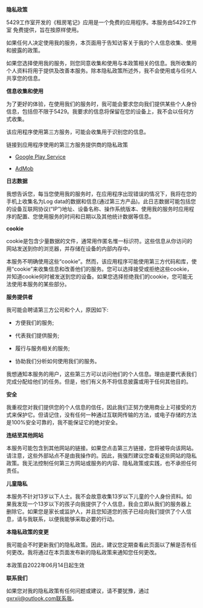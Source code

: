 ﻿**隐私政策**

5429工作室开发的《租房笔记》应用是一个免费的应用程序。本服务由5429工作室 免费提供，旨在按原样使用。

如果任何人决定使用我的服务，本页面用于告知访客关于我的个人信息收集、使用和披露的政策。

如果您选择使用我的服务，则您同意收集和使用与本政策相关的信息。我所收集的个人资料将用于提供及改善本服务。除本隐私政策所述外，我不会使用或与任何人共享您的信息。

**信息收集和使用**

为了更好的体验，在使用我们的服务时，我可能会要求您向我们提供某些个人身份信息，包括但不限于5429。我要求的信息将保留在您的设备上，我不会以任何方式收集。

该应用程序使用第三方服务，可能会收集用于识别您的信息。

链接到应用程序使用的第三方服务提供商的隐私政策

* [Google Play Service](https://www.google.com/policies/privacy/)

* [AdMob](https://support.google.com/admob/answer/6128543?hl=en)

**日志数据**

我想告诉您，每当您使用我的服务时，在应用程序出现错误的情况下，我将在您的手机上收集名为Log data的数据和信息(通过第三方产品)。此日志数据可能包括您的设备互联网协议(“IP”)地址、设备名称、操作系统版本、使用我的服务时应用程序的配置、您使用服务的时间和日期以及其他统计数据等信息。

**cookie**

cookie是包含少量数据的文件，通常用作匿名惟一标识符。这些信息从你访问的网站发送到你的浏览器，并存储在设备的内部内存中。

本服务不明确使用这些“cookie”。然而，该应用程序可能使用第三方代码和库，使用“cookie”来收集信息和改善他们的服务。您可以选择接受或拒绝这些cookie，并知道cookie何时被发送到您的设备。如果您选择拒绝我们的cookie，您可能无法使用本服务的某些部分。

**服务提供者**

我可能会聘请第三方公司和个人，原因如下:

- 方便我们的服务;

- 代表我们提供服务;

- 履行与服务相关的服务;

- 协助我们分析如何使用我们的服务。

我想通知本服务的用户，这些第三方可以访问他们的个人信息。理由是要代表我们完成分配给他们的任务。但是，他们有义务不将信息披露或用于任何其他目的。

**安全**

我重视您对我们提供您的个人信息的信任，因此我们正努力使用商业上可接受的方式来保护它。但请记住，没有任何一种通过互联网传输的方法，或电子存储的方法是100%安全可靠的，我不能保证它的绝对安全。

**连结至其他网站**

本服务可能包含到其他网站的链接。如果您点击第三方链接，您将被导向该网站。请注意，这些外部站点不是由我操作的。因此，我强烈建议您查看这些网站的隐私政策。我无法控制任何第三方网站或服务的内容、隐私政策或实践，也不承担任何责任。

**儿童隐私**

本服务不针对13岁以下人士。我不会故意收集13岁以下儿童的个人身份资料。如果我发现一个13岁以下的孩子向我提供了个人信息，我会立即从我们的服务器上删除它。如果您是家长或监护人，并且您知道您的孩子已经向我们提供了个人信息，请与我联系，以便我能够采取必要的行动。

**本隐私政策的变更**

我可能会不时更新我们的隐私政策。因此，建议您定期查看此页面以了解是否有任何更改。我将通过在本页面发布新的隐私政策来通知您任何更改。

本政策自2022年06月14日起生效

**联系我们**

如果您对我的隐私政策有任何问题或建议，请不要犹豫，通过 gxrxij@outlook.com联系我。